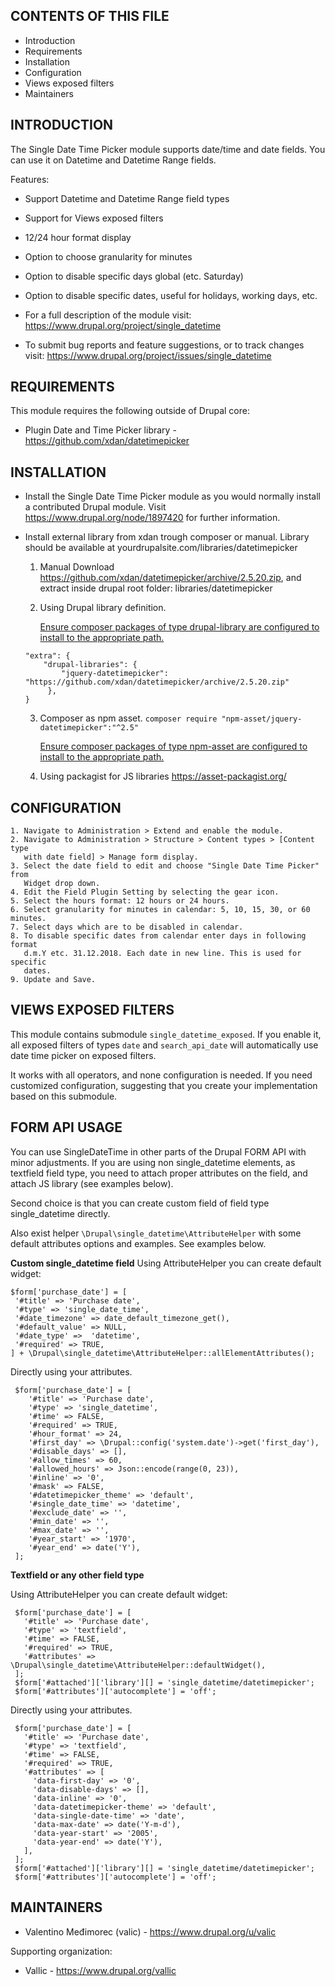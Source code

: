 CONTENTS OF THIS FILE
---------------------

 * Introduction
 * Requirements
 * Installation
 * Configuration
 * Views exposed filters
 * Maintainers


INTRODUCTION
------------

The Single Date Time Picker module supports date/time and date fields. You can
use it on Datetime and Datetime Range fields.

Features:

 * Support Datetime and Datetime Range field types
 * Support for Views exposed filters
 * 12/24 hour format display
 * Option to choose granularity for minutes
 * Option to disable specific days global (etc. Saturday)
 * Option to disable specific dates, useful for holidays, working days, etc.

 * For a full description of the module visit:
   https://www.drupal.org/project/single_datetime

 * To submit bug reports and feature suggestions, or to track changes visit:
   https://www.drupal.org/project/issues/single_datetime


REQUIREMENTS
------------

This module requires the following outside of Drupal core:

 * Plugin Date and Time Picker library - https://github.com/xdan/datetimepicker


INSTALLATION
------------

 * Install the Single Date Time Picker module as you would normally install a
   contributed Drupal module. Visit https://www.drupal.org/node/1897420 for
   further information.
 * Install external library from xdan trough composer or manual. Library
   should be available at yourdrupalsite.com/libraries/datetimepicker

    1. Manual
       Download https://github.com/xdan/datetimepicker/archive/2.5.20.zip,
       and extract inside drupal root folder: libraries/datetimepicker

    2. Using Drupal library definition.

       [Ensure composer packages of type drupal-library are configured to install to the appropriate path.](https://www.drupal.org/docs/develop/using-composer/using-composer-to-install-drupal-and-manage-dependencies#installer-dirs)
    ```
    "extra": {
        "drupal-libraries": {
            "jquery-datetimepicker": "https://github.com/xdan/datetimepicker/archive/2.5.20.zip"
         },
    }
    ```
    3. Composer as npm asset.
       `composer require "npm-asset/jquery-datetimepicker":"^2.5"`

       [Ensure composer packages of type npm-asset are
       configured to install to the appropriate path.](https://www.drupal.org/docs/develop/using-composer/using-composer-to-install-drupal-and-manage-dependencies#third-party-libraries)

    4. Using packagist for JS libraries
       https://asset-packagist.org/

CONFIGURATION
-------------

    1. Navigate to Administration > Extend and enable the module.
    2. Navigate to Administration > Structure > Content types > [Content type
       with date field] > Manage form display.
    3. Select the date field to edit and choose "Single Date Time Picker" from
       Widget drop down.
    4. Edit the Field Plugin Setting by selecting the gear icon.
    5. Select the hours format: 12 hours or 24 hours.
    6. Select granularity for minutes in calendar: 5, 10, 15, 30, or 60 minutes.
    7. Select days which are to be disabled in calendar.
    8. To disable specific dates from calendar enter days in following format
       d.m.Y etc. 31.12.2018. Each date in new line. This is used for specific
       dates.
    9. Update and Save.


VIEWS EXPOSED FILTERS
-------------

This module contains submodule `single_datetime_exposed`.
If you enable it, all exposed filters of types `date` and `search_api_date` will
automatically use date time picker on exposed filters.

It works with all operators, and none configuration is needed.
If you need customized configuration, suggesting that you create your
implementation based on this submodule.

FORM API USAGE
-------------
You can use SingleDateTime in other parts of the Drupal FORM API with minor
adjustments. If you are using non single_datetime elements, as textfield field
type, you need to attach proper attributes on the field, and attach JS library
(see examples below).

Second choice is that you can create custom field of field type
single_datetime directly.

Also exist helper `\Drupal\single_datetime\AttributeHelper` with some default
attributes options and examples. See examples below.



**Custom single_datetime field**
Using AttributeHelper you can create default widget:

```
$form['purchase_date'] = [
 '#title' => 'Purchase date',
 '#type' => 'single_date_time',
 '#date_timezone' => date_default_timezone_get(),
 '#default_value' => NULL,
 '#date_type' =>  'datetime',
 '#required' => TRUE,
] + \Drupal\single_datetime\AttributeHelper::allElementAttributes();
 ```


Directly using your attributes.
```
 $form['purchase_date'] = [
    '#title' => 'Purchase date',
    '#type' => 'single_datetime',
    '#time' => FALSE,
    '#required' => TRUE,
    '#hour_format' => 24,
    '#first_day' => \Drupal::config('system.date')->get('first_day'),
    '#disable_days' => [],
    '#allow_times' => 60,
    '#allowed_hours' => Json::encode(range(0, 23)),
    '#inline' => '0',
    '#mask' => FALSE,
    '#datetimepicker_theme' => 'default',
    '#single_date_time' => 'datetime',
    '#exclude_date' => '',
    '#min_date' => '',
    '#max_date' => '',
    '#year_start' => '1970',
    '#year_end' => date('Y'),
 ];
 ```

**Textfield or any other field type**

Using AttributeHelper you can create default widget:
```// Using datetimepicker module.
 $form['purchase_date'] = [
   '#title' => 'Purchase date',
   '#type' => 'textfield',
   '#time' => FALSE,
   '#required' => TRUE,
   '#attributes' => \Drupal\single_datetime\AttributeHelper::defaultWidget(),
 ];
 $form['#attached']['library'][] = 'single_datetime/datetimepicker';
 $form['#attributes']['autocomplete'] = 'off';
 ```


Directly using your attributes.
```// Using datetimepicker module.
 $form['purchase_date'] = [
   '#title' => 'Purchase date',
   '#type' => 'textfield',
   '#time' => FALSE,
   '#required' => TRUE,
   '#attributes' => [
     'data-first-day' => '0',
     'data-disable-days' => [],
     'data-inline' => '0',
     'data-datetimepicker-theme' => 'default',
     'data-single-date-time' => 'date',
     'data-max-date' => date('Y-m-d'),
     'data-year-start' => '2005',
     'data-year-end' => date('Y'),
   ],
 ];
 $form['#attached']['library'][] = 'single_datetime/datetimepicker';
 $form['#attributes']['autocomplete'] = 'off';
 ```



MAINTAINERS
-----------

 * Valentino Međimorec (valic) - https://www.drupal.org/u/valic

Supporting organization:

 * Vallic - https://www.drupal.org/vallic
